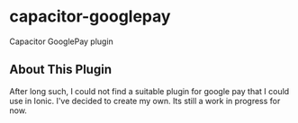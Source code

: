 # capacitor-googlepay
Capacitor GooglePay plugin

## About This Plugin
After long such, I could not find a suitable plugin for google pay that I could use in Ionic. I've decided to create my own. Its still a work in progress for now.
